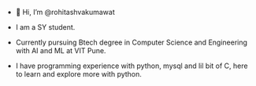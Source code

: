 - 👋 Hi, I’m @rohitashvakumawat

- I am a SY student.
- Currently pursuing Btech degree in Computer Science and Engineering with AI and ML at VIT Pune.
- I have programming experience with python, mysql and lil bit of C, here to learn and explore more with python.

